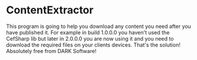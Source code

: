 # ContentExtractor
This program is going to help you download any content you need after you have published it. For example in build 1.0.0.0 you haven't used the CefSharp lib but later in 2.0.0.0 you are now using it and you need to download the required files on your clients devices. That's the solution! Absolutely free from DARK Software! 
